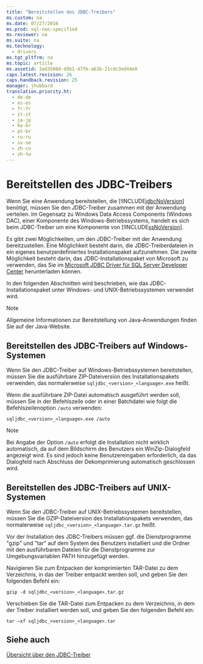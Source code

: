 ```yaml
---
title: "Bereitstellen des JDBC-Treibers"
ms.custom: na
ms.date: 07/27/2016
ms.prod: sql-non-specified
ms.reviewer: na
ms.suite: na
ms.technology: 
  - drivers
ms.tgt_pltfrm: na
ms.topic: article
ms.assetid: 3ad3508d-d9b1-47fb-a63b-21cdc3ed44e0
caps.latest.revision: 26
caps.handback.revision: 25
manager: jhubbard
translation.priority.ht: 
  - de-de
  - es-es
  - fr-fr
  - it-it
  - ja-jp
  - ko-kr
  - pt-br
  - ru-ru
  - sv-se
  - zh-cn
  - zh-tw
---
```

# Bereitstellen des JDBC-Treibers
  Wenn Sie eine Anwendung bereitstellen, die [!INCLUDE[jdbcNoVersion](../content/includes/jdbcNoVersion_md.md)] benötigt, müssen Sie den JDBC\-Treiber zusammen mit der Anwendung verteilen. Im Gegensatz zu Windows Data Access Components \(Windows DAC\), einer Komponente des Windows\-Betriebssystems, handelt es sich beim JDBC\-Treiber um eine Komponente von [!INCLUDE[ssNoVersion](../content/includes/ssNoVersion_md.md)].  
  
 Es gibt zwei Möglichkeiten, um den JDBC\-Treiber mit der Anwendung bereitzustellen. Eine Möglichkeit besteht darin, die JDBC\-Treiberdateien in ein eigenes benutzerdefiniertes Installationspaket aufzunehmen. Die zweite Möglichkeit besteht darin, das JDBC\-Installationspaket von Microsoft zu verwenden, das Sie im [Microsoft JDBC Driver für SQL Server Developer Center](http://go.microsoft.com/fwlink/?LinkId=70166) herunterladen können.  
  
 In den folgenden Abschnitten wird beschrieben, wie das JDBC\-Installationspaket unter Windows\- und UNIX\-Betriebssystemen verwendet wird.  
  
> [!NOTE]  
>  Allgemeine Informationen zur Bereitstellung von Java\-Anwendungen finden Sie auf der Java\-Website.  
  
## Bereitstellen des JDBC\-Treibers auf Windows\-Systemen  
 Wenn Sie den JDBC\-Treiber auf Windows\-Betriebssystemen bereitstellen, müssen Sie die ausführbare ZIP\-Dateiversion des Installationspakets verwenden, das normalerweise `sqljdbc_<version>_<language>.exe` heißt.  
  
 Wenn die ausführbare ZIP\-Datei automatisch ausgeführt werden soll, müssen Sie in der Befehlszeile oder in einer Batchdatei wie folgt die Befehlszeilenoption `/auto` verwenden:  
  
 `sqljdbc_<version>_<language>.exe /auto`  
  
> [!NOTE]  
>  Bei Angabe der Option `/auto` erfolgt die Installation nicht wirklich automatisch, da auf dem Bildschirm des Benutzers ein WinZip\-Dialogfeld angezeigt wird. Es sind jedoch keine Benutzereingaben erforderlich, da das Dialogfeld nach Abschluss der Dekomprimierung automatisch geschlossen wird.  
  
## Bereitstellen des JDBC\-Treibers auf UNIX\-Systemen  
 Wenn Sie den JDBC\-Treiber auf UNIX\-Betriebssystemen bereitstellen, müssen Sie die GZIP\-Dateiversion des Installationspakets verwenden, das normalerweise `sqljdbc_<version>_<language>.tar.gz` heißt.  
  
 Vor der Installation des JDBC\-Treibers müssen ggf. die Dienstprogramme "gzip" und "tar" auf dem System des Benutzers installiert und die Ordner mit den ausführbaren Dateien für die Dienstprogramme zur Umgebungsvariablen PATH hinzugefügt werden.  
  
 Navigieren Sie zum Entpacken der komprimierten TAR\-Datei zu dem Verzeichnis, in das der Treiber entpackt werden soll, und geben Sie den folgenden Befehl ein:  
  
 `gzip -d sqljdbc_<version>_<language>.tar.gz`  
  
 Verschieben Sie die TAR\-Datei zum Entpacken zu dem Verzeichnis, in dem der Treiber installiert werden soll, und geben Sie den folgenden Befehl ein:  
  
 `tar –xf sqljdbc_<version>_<language>.tar`  
  
## Siehe auch  
 [Übersicht über den JDBC-Treiber](../content/Overview-of-the-JDBC-Driver.md)  
  
  